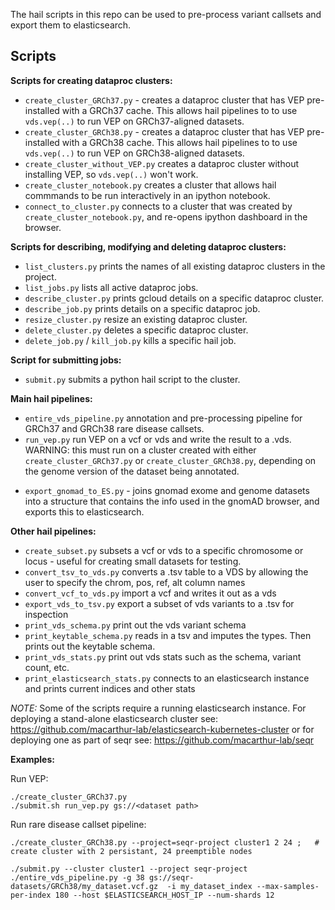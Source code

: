 The hail scripts in this repo can be used to pre-process variant callsets and export them to elasticsearch. 


Scripts
-------

**Scripts for creating dataproc clusters:**

* `create_cluster_GRCh37.py` - creates a dataproc cluster that has VEP pre-installed with a GRCh37 cache. This allows hail pipelines to to use `vds.vep(..)` to run VEP on GRCh37-aligned datasets. 
* `create_cluster_GRCh38.py` - creates a dataproc cluster that has VEP pre-installed with a GRCh38 cache. This allows hail pipelines to to use `vds.vep(..)` to run VEP on GRCh38-aligned datasets. 
* `create_cluster_without_VEP.py` creates a dataproc cluster without installing VEP, so `vds.vep(..)` won't work. 
* `create_cluster_notebook.py` creates a cluster that allows hail commmands to be run interactively in an ipython notebook. 
* `connect_to_cluster.py` connects to a cluster that was created by `create_cluster_notebook.py`, and re-opens ipython dashboard in the browser.

**Scripts for describing, modifying and deleting dataproc clusters:**

* `list_clusters.py` prints the names of all existing dataproc clusters in the project.
* `list_jobs.py` lists all active dataproc jobs.
* `describe_cluster.py` prints gcloud details on a specific dataproc cluster.
* `describe_job.py` prints details on a specific dataproc job.
* `resize_cluster.py` resize an existing dataproc cluster.
* `delete_cluster.py` deletes a specific dataproc cluster.
* `delete_job.py` / `kill_job.py` kills a specific hail job.

**Script for submitting jobs:**

* `submit.py` submits a python hail script to the cluster.

**Main hail pipelines:**

* `entire_vds_pipeline.py` annotation and pre-processing pipeline for GRCh37 and GRCh38 rare disease callsets.
* `run_vep.py` run VEP on a vcf or vds and write the result to a .vds. WARNING: this must run on a cluster created with either `create_cluster_GRCh37.py` or `create_cluster_GRCh38.py`, depending on the genome version of the dataset being annotated.
- `export_gnomad_to_ES.py` - joins gnomad exome and genome datasets into a structure that contains the info used in the gnomAD browser, and exports this to elasticsearch.

**Other hail pipelines:**

* `create_subset.py` subsets a vcf or vds to a specific chromosome or locus - useful for creating small datasets for testing. 
* `convert_tsv_to_vds.py` converts a .tsv table to a VDS by allowing the user to specify the chrom, pos, ref, alt column names
* `convert_vcf_to_vds.py` import a vcf and writes it out as a vds
* `export_vds_to_tsv.py`  export a subset of vds variants to a .tsv for inspection
* `print_vds_schema.py` print out the vds variant schema
* `print_keytable_schema.py` reads in a tsv and imputes the types. Then prints out the keytable schema.
* `print_vds_stats.py`  print out vds stats such as the schema, variant count, etc.
* `print_elasticsearch_stats.py` connects to an elasticsearch instance and prints current indices and other stats 

*NOTE:* Some of the scripts require a running elasticsearch instance. For deploying a stand-alone elasticsearch cluster see: https://github.com/macarthur-lab/elasticsearch-kubernetes-cluster or for deploying one as part of seqr see: https://github.com/macarthur-lab/seqr


**Examples:**

Run VEP:
```
./create_cluster_GRCh37.py 
./submit.sh run_vep.py gs://<dataset path> 
```

Run rare disease callset pipeline:
```    
./create_cluster_GRCh38.py --project=seqr-project cluster1 2 24 ;   # create cluster with 2 persistant, 24 preemptible nodes

./submit.py --cluster cluster1 --project seqr-project ./entire_vds_pipeline.py -g 38 gs://seqr-datasets/GRCh38/my_dataset.vcf.gz  -i my_dataset_index --max-samples-per-index 180 --host $ELASTICSEARCH_HOST_IP --num-shards 12
```

